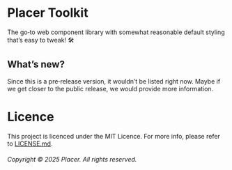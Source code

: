 # Placer Toolkit

The go‐to web component library with somewhat reasonable default styling that’s easy to tweak! 🛠️

## What’s new?

Since this is a pre‐release version, it wouldn’t be listed right now. Maybe if we get closer to the public release, we would provide more information.

# Licence

This project is licenced under the MIT Licence. For more info, please refer to [LICENSE.md](LICENSE.md).

###### Copyright © 2025 Placer. All rights reserved.
